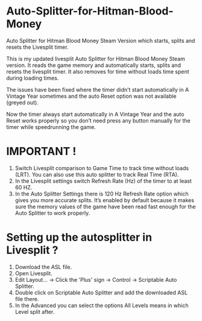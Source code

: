 # Auto-Splitter-for-Hitman-Blood-Money
Auto Splitter for Hitman Blood Money Steam Version which starts, splits and resets the Livesplit timer.

This is my updated livesplit Auto Splitter for Hitman Blood Money Steam version. It reads the game memory and automatically starts, splits and resets the livesplit timer. 
It also removes for time without loads time spent during loading times.

The issues have been fixed where the timer didn’t start automatically in A Vintage Year sometimes and the auto Reset option was not available (greyed out).

Now the timer always start automatically in A Vintage Year and the auto Reset works properly so you don’t need press any button manually for the timer while speedrunning the game.

# IMPORTANT !

1.	Switch Livesplit comparison to Game Time to track time without loads (LRT). You can also use this auto splitter to track Real Time (RTA). 
2.	In the Livesplit settings switch Refresh Rate (Hz) of the timer to at least 60 HZ.
3.	In the Auto Splitter Settings there is 120 Hz Refresh Rate option which gives you more accurate splits. It’s enabled by default because it makes sure the memory values of the game have been read fast enough for the Auto Splitter to work properly.

# Setting up the autosplitter in Livesplit ? 

1. Download the ASL file. 
2. Open Livesplit.
3. Edit Layout... -> Click the 'Plus' sign -> Control -> Scriptable Auto Splitter.
4. Double click on Scriptable Auto Splitter and add the downloaded ASL file there.
5. In the Advanced you can select the options All Levels means in which Level split after.
